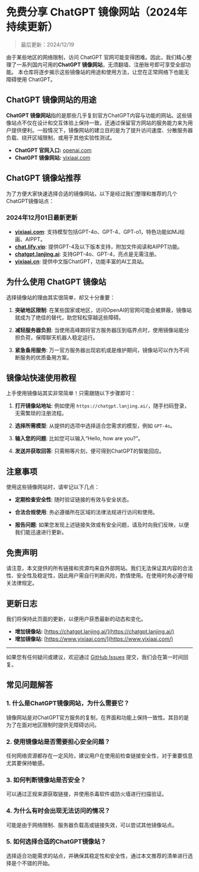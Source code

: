 # 免费分享 ChatGPT 镜像网站（2024年持续更新）

>最后更新：2024/12/19

由于某些地区的网络限制，访问 ChatGPT 官网可能变得困难。因此，我们精心整理了一系列国内可用的**ChatGPT 镜像网站**，无须翻墙、注册账号即可享受全部功能。
本仓库将逐步揭示这些镜像站的用途和使用方法，让您在正常网络下也能无障碍使用 ChatGPT。

## **ChatGPT 镜像网站的用途**

**ChatGPT 镜像网站**指的是那些几乎复刻官方ChatGPT内容与功能的网站。这些镜像站点不仅在设计和交互体验上保持一致，还通过保留官方网站的服务能力来为用户提供便利。一般情况下，镜像网站的建立目的是为了提升访问速度、分散服务器负载、绕开区域限制，或用于其他实验性测试。

- **ChatGPT 官网入口:** [openai.com](https://openai.com/)
- **ChatGPT 镜像网站:** [yixiaai.com](https://www.yixiaai.com/) 

## **ChatGPT 镜像站推荐**

为了方便大家快速选择合适的镜像网站，以下是经过我们整理和推荐的几个ChatGPT镜像站点：

### **2024年12月01日最新更新**

- **[yixiaai.com](https://www.yixiaai.com/)**: 支持模型包括GPT-4o、GPT-4、GPT-o1，特色功能如MJ绘画、AIPPT。
- **[chat.lify.vip](https://chat.lify.vip/)**: 提供GPT-4及以下版本支持，附加文件阅读和AIPPT功能。
- **[chatgpt.lanjing.ai](https://chatgpt.lanjing.ai/)**: 支持GPT-4o、GPT-4，亮点是无需注册。
- **[yixiaai.cn](https://yixiaai.cn/)**: 提供中文版ChatGPT，功能丰富的AI工具站。

## **为什么使用 ChatGPT 镜像站**

选择镜像站的理由其实很简单，却又十分重要：

1. **突破地区限制**: 在某些国家或地区，访问OpenAI的官网可能会被屏蔽，镜像站就成为了绝佳的替代，助您轻松穿越这些障碍。
   
2. **减轻服务器负担**: 当使用高峰期将官方服务器压到临界点时，使用镜像站能分担负荷，保障聊天机器人稳定运行。

3. **紧急备用服务**: 万一官方服务器出现宕机或是维护期间，镜像站可以作为不间断服务的优质备用方案。

## **镜像站快速使用教程**

上手使用镜像站其实非常简单！只需跟随以下步骤即可：

1. **打开镜像站地址**: 例如使用 `https://chatgpt.lanjing.ai/`，随手扫码登录，无需繁琐的注册流程。
   
2. **选择所需模型**: 从提供的选项中选择适合您需求的模型，例如 `GPT-4o`。
   
3. **输入您的问题**: 比如您可以输入“Hello, how are you?”。

4. **发送并获取回答**: 只需稍等片刻，便可得到ChatGPT的智能回应。

## **注意事项**

使用这些镜像网站时，请牢记以下几点：

- **定期检查安全性**: 随时验证链接的有效与安全状态。
  
- **合法合规使用**: 务必遵循所在区域的法律法规进行访问和使用。

- **报告问题**: 如果您发现上述链接失效或有安全问题，请及时向我们反映，以便我们能迅速进行更新。

## **免责声明**

请注意，本文提供的所有链接和资源均来自外部网站。我们无法保证其内容的合法性、安全性及稳定性，因此用户需自行判断风险，酌情使用。在使用时务必遵守相关法律规定。

## **更新日志**

我们将保持此页面的更新，以便用户获悉最新的动态和变化。
- **增加镜像站:** [https://chatgpt.lanjing.ai/](https://chatgpt.lanjing.ai/)
- **增加镜像站:** [https://www.yixiaai.com/](https://www.yixiaai.com/)

---

如果您有任何疑问或建议，欢迎通过 [GitHub Issues](https://github.com) 提交，我们会在第一时间回复。

## **常见问题解答**

### **1. 什么是ChatGPT镜像网站，为什么需要它？**

镜像网站是对ChatGPT官方服务的复制，在界面和功能上保持一致性。其目的是为了在面对地区限制时提供无障碍访问。

### **2. 使用镜像站是否需要担心安全问题？**

任何网络资源都存在一定风险，建议用户在使用前检查链接安全性，对于重要信息尤其要保持敏感。

### **3. 如何判断镜像站是否安全？**

可以通过正规来源获取链接，并使用杀毒软件或防火墙进行扫描验证。

### **4. 为什么有时会出现无法访问的情况？**

可能是由于网络限制、服务器负载高或链接失效，可以尝试其他镜像站点。

### **5. 如何选择合适的ChatGPT镜像站？**

选择适合功能需求的站点，并确保其稳定性和安全性，通过本文推荐的清单进行选择是个不错的开始。

